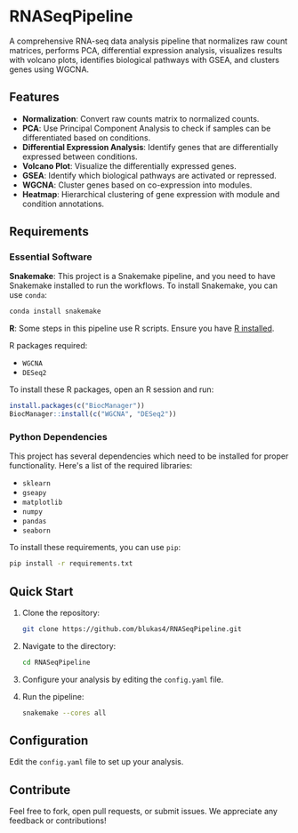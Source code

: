 # RNASeqPipeline

A comprehensive RNA-seq data analysis pipeline that normalizes raw count matrices, performs PCA, differential expression analysis, visualizes results with volcano plots, identifies biological pathways with GSEA, and clusters genes using WGCNA.

## Features

- **Normalization**: Convert raw counts matrix to normalized counts.
- **PCA**: Use Principal Component Analysis to check if samples can be differentiated based on conditions.
- **Differential Expression Analysis**: Identify genes that are differentially expressed between conditions.
- **Volcano Plot**: Visualize the differentially expressed genes.
- **GSEA**: Identify which biological pathways are activated or repressed.
- **WGCNA**: Cluster genes based on co-expression into modules.
- **Heatmap**: Hierarchical clustering of gene expression with module and condition annotations.

## Requirements

### Essential Software

**Snakemake**: This project is a Snakemake pipeline, and you need to have Snakemake installed to run the workflows. To install Snakemake, you can use `conda`:
  ```bash
  conda install snakemake
  ```

**R**: Some steps in this pipeline use R scripts. Ensure you have [R installed](https://cran.r-project.org/mirrors.html). 

  R packages required:
  - `WGCNA`
  - `DESeq2`

  To install these R packages, open an R session and run:

  ```R
  install.packages(c("BiocManager"))
  BiocManager::install(c("WGCNA", "DESeq2"))
  ```

### Python Dependencies

This project has several dependencies which need to be installed for proper functionality. Here's a list of the required libraries:

- `sklearn`
- `gseapy`
- `matplotlib`
- `numpy`
- `pandas`
- `seaborn`

To install these requirements, you can use `pip`:

```bash
pip install -r requirements.txt
```


## Quick Start

1. Clone the repository:
   ```bash
   git clone https://github.com/blukas4/RNASeqPipeline.git
   ```

2. Navigate to the directory:
   ```bash
   cd RNASeqPipeline
   ```

3. Configure your analysis by editing the `config.yaml` file.

4. Run the pipeline:
   ```bash
   snakemake --cores all
   ```

## Configuration

Edit the `config.yaml` file to set up your analysis.

## Contribute

Feel free to fork, open pull requests, or submit issues. We appreciate any feedback or contributions!
